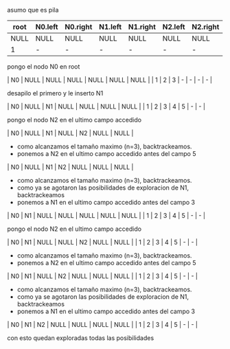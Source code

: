 asumo que es pila

| root | N0.left | N0.right | N1.left | N1.right | N2.left | N2.right |
| ---- | ------- | -------- | ------- | -------- | ------- | -------- |
| NULL | NULL	 | NULL     | NULL	  | NULL	 | NULL    | NULL	  |
| 1    | -  	 | -        | -  	  | -   	 | -       | -  	  |

pongo el nodo N0 en root

| N0   | NULL	 | NULL     | NULL	  | NULL	 | NULL    | NULL	  |
| 1    | 2  	 | 3        | -  	  | -   	 | -       | -  	  |


desapilo el primero y le inserto N1

| N0   | NULL	 | N1       | NULL	  | NULL	 | NULL    | NULL	  |
| 1    | 2  	 | 3        | 4  	  | 5   	 | -       | -  	  |

pongo el nodo N2 en el ultimo campo accedido 

| N0   | NULL	 | N1       | NULL	  | N2  	 | NULL    | NULL	  |

- como alcanzamos el tamaño maximo (n=3), backtrackeamos.
- ponemos a N2 en el ultimo campo accedido antes del campo 5

| N0   | NULL	 | N1       | N2	  | NULL  	 | NULL    | NULL	  |

- como alcanzamos el tamaño maximo (n=3), backtrackeamos.
- como ya se agotaron las posibilidades de exploracion de N1, backtrackeamos
- ponemos a N1 en el ultimo campo accedido antes del campo 3


| N0   | N1	     | NULL     | NULL	  | NULL	 | NULL    | NULL	  |
| 1    | 2  	 | 3        | 4  	  | 5   	 | -       | -  	  |

pongo el nodo N2 en el ultimo campo accedido

| N0   | N1	     | NULL     | NULL	  | N2  	 | NULL    | NULL	  |
| 1    | 2  	 | 3        | 4  	  | 5   	 | -       | -  	  |

- como alcanzamos el tamaño maximo (n=3), backtrackeamos.
- ponemos a N2 en el ultimo campo accedido antes del campo 5

| N0   | N1	     | NULL     | N2	  | NULL  	 | NULL    | NULL	  |
| 1    | 2  	 | 3        | 4  	  | 5   	 | -       | -  	  |


- como alcanzamos el tamaño maximo (n=3), backtrackeamos.
- como ya se agotaron las posibilidades de exploracion de N1, backtrackeamos
- ponemos a N1 en el ultimo campo accedido antes del campo 3

| N0   | N1	     | N2       | NULL	  | NULL  	 | NULL    | NULL	  |
| 1    | 2  	 | 3        | 4  	  | 5   	 | -       | -  	  |


con esto quedan exploradas todas las posibilidades








